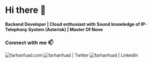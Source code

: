 
# Hi there 👋
#### Backend Developer | Cloud enthusiast with Sound knowledge of IP-Telephony System (Asterisk) | Master Of None
### Connect with me 📫
[<img align="left" alt="farhanfuad.com" src="https://github.com/rounook/Repository_Images/blob/master/profile_3232.png" />][website]
[<img align="left" alt="farhanfuad | Twitter" src="https://github.com/rounook/Repository_Images/blob/master/twitter_32x32.png" />][twitter]
[<img align="left" alt="farhanfuad | LinkedIn" src="https://github.com/rounook/Repository_Images/blob/master/linkedin_32x32.png" />][linkedin]


<br />
<br />

[website]: https://farhanfuad.com
[twitter]: https://twitter.com/Roonok1
[linkedin]: https://www.linkedin.com/in/roonok/
